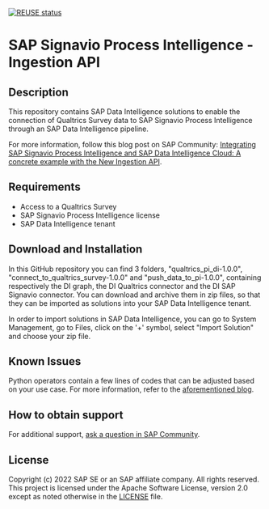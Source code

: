 [![REUSE status](https://api.reuse.software/badge/github.com/SAP-samples/signavio-qualtrics-di)](https://api.reuse.software/info/github.com/SAP-samples/signavio-qualtrics-di)

# SAP Signavio Process Intelligence - Ingestion API

## Description
This repository contains SAP Data Intelligence solutions to enable the connection of Qualtrics Survey data to SAP Signavio Process Intelligence through an SAP Data Intelligence pipeline.

For more information, follow this blog post on SAP Community: [Integrating SAP Signavio Process Intelligence and SAP Data Intelligence Cloud: A concrete example with the New Ingestion API](https://blogs.sap.com/2022/07/20/integrating-sap-signavio-process-intelligence-and-sap-data-intelligence-cloud-a-concrete-example-with-the-new-ingestion-api).

## Requirements
- Access to a Qualtrics Survey
- SAP Signavio Process Intelligence license
- SAP Data Intelligence tenant

## Download and Installation
In this GitHub repository you can find 3 folders, "qualtrics_pi_di-1.0.0", "connect_to_qualtrics_survey-1.0.0" and "push_data_to_pi-1.0.0", containing respectively the DI graph, the DI Qualtrics connector and the DI SAP Signavio connector. You can download and archive them in zip files, so that they can be imported as solutions into your SAP Data Intelligence tenant.

In order to import solutions in SAP Data Intelligence, you can go to System Management, go to Files, click on the '+' symbol, select "Import Solution" and choose your zip file.


## Known Issues
Python operators contain a few lines of codes that can be adjusted based on your use case. For more information, refer to the [aforementioned blog](https://blogs.sap.com/2022/07/20/integrating-sap-signavio-process-intelligence-and-sap-data-intelligence-cloud-a-concrete-example-with-the-new-ingestion-api).

## How to obtain support
For additional support, [ask a question in SAP Community](https://answers.sap.com/questions/ask.html).

## License
Copyright (c) 2022 SAP SE or an SAP affiliate company. All rights reserved. This project is licensed under the Apache Software License, version 2.0 except as noted otherwise in the [LICENSE](LICENSE) file.